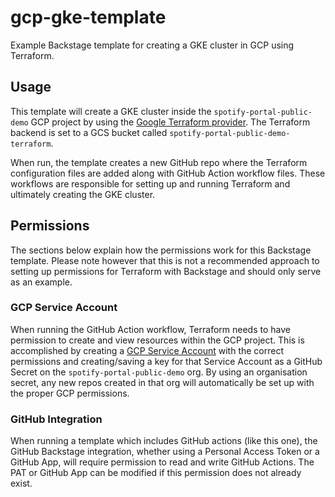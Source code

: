 # gcp-gke-template

Example Backstage template for creating a GKE cluster in GCP using Terraform.

## Usage

This template will create a GKE cluster inside the `spotify-portal-public-demo` GCP project
by using the [Google Terraform provider](https://registry.terraform.io/providers/hashicorp/google/latest/docs).
The Terraform backend is set to a GCS bucket called `spotify-portal-public-demo-terraform`.

When run, the template creates a new GitHub repo where the Terraform configuration files are
added along with GitHub Action workflow files. These workflows are responsible for setting up
and running Terraform and ultimately creating the GKE cluster.

## Permissions

The sections below explain how the permissions work for this Backstage template.
Please note however that this is not a recommended approach to setting up permissions
for Terraform with Backstage and should only serve as an example.

### GCP Service Account

When running the GitHub Action workflow, Terraform needs to have permission to create and
view resources within the GCP project. This is accomplished by creating a
[GCP Service Account](https://cloud.google.com/iam/docs/service-accounts-create) with the
correct permissions and creating/saving a key for that Service Account as a GitHub Secret on
the `spotify-portal-public-demo` org. By using an organisation secret, any new repos created
in that org will automatically be set up with the proper GCP permissions.

### GitHub Integration

When running a template which includes GitHub actions (like this one), the GitHub Backstage
integration, whether using a Personal Access Token or a GitHub App, will require permission
to read and write GitHub Actions. The PAT or GitHub App can be modified if this permission
does not already exist.
